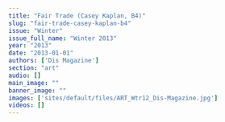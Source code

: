 ```yaml
---
title: "Fair Trade (Casey Kaplan, B4)"
slug: "fair-trade-casey-kaplan-b4"
issue: "Winter"
issue_full_name: "Winter 2013"
year: "2013"
date: "2013-01-01"
authors: ['Dis Magazine']
section: "art"
audio: []
main_image: ""
banner_image: ""
images: ['sites/default/files/ART_Wtr12_Dis-Magazine.jpg']
videos: []
---
```

